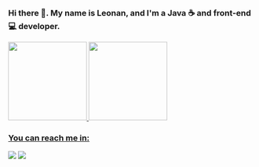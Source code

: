 ### Hi there 👋. My name is Leonan, and I'm a Java ☕ and front-end 💻 developer.

 <div>
  <a href="https://github.com/leonanmar886">
  <img height="160em" src="https://github-readme-stats.vercel.app/api?username=leonanmar886&show_icons=true&theme=dark&include_all_commits=true&count_private=true"/>
  <img height="160em" src="https://github-readme-stats.vercel.app/api/top-langs/?username=leonanmar886&layout=compact&langs_count=7&theme=dark"/>
</div>
  
### You can reach me in:
  <a href = "mailto:leonan.marques886@gmail.com"><img src="https://img.shields.io/badge/-Gmail-%23333?style=for-the-badge&logo=gmail&logoColor=white" target="_blank"></a>
  <a href="https://www.linkedin.com/in/leonan-marques-499ab71b2/" target="_blank"><img src="https://img.shields.io/badge/-LinkedIn-%230077B5?style=for-the-badge&logo=linkedin&logoColor=white" target="_blank"></a> 

